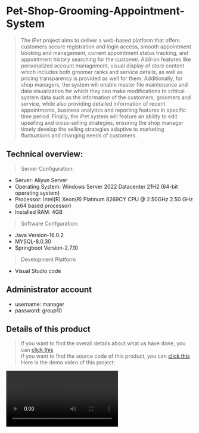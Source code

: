 # Pet-Shop-Grooming-Appointment-System
> The iPet project aims to deliver a web-based platform that offers customers secure registration and login access, smooth appointment booking and management, current appointment status tracking, and appointment history searching for the customer. Add-on features like personalized account management, visual display of store content which includes both groomer ranks and service details, as well as pricing transparency is provided as well for them. Additionally, for shop managers, the system will enable master file maintenance and data visualization for which they can make modifications to critical system data such as the information of the customers, groomers and service, while also providing detailed information of recent appointments, business analytics and reporting features in specific time period. Finally, the iPet system will feature an ability to edit upselling and cross-selling strategies, ensuring the shop manager timely develop the selling strategies adaptive to marketing fluctuations and changing needs of customers.

## Technical overview: 
> Server Configuration:
  + Server: Aliyun Server 
  + Operating System: Windows Server 2022 Datacenter 21H2 (64-bit operating system) 
  + Processor: Intel(R) Xeon(R) Platinum 8269CY CPU @ 2.50GHz 2.50 GHz (x64 based processor)
  + Installed RAM: 4GB
> Software Confguration: 
  + Java Version-16.0.2
  + MYSQL-8.0.30
  + Springboot Version-2.7.10
> Development Platform
  +  Visual Studio code 

## Administrator account
+ username: manager
+ password: group10
  
## Details of this product
> if you want to find the overall details about what us have done, you can [click this]()<br>
> if you want to find the source code of this product, you can [click this]() <br>
> Here is the demo video of this project: <br>
<video>
  <video width="854" height="480" controls>
  <source src="your_video_path.mp4" type="video/mp4">
  Your Explorer does not support HTML5 Video Tags.
</video>


